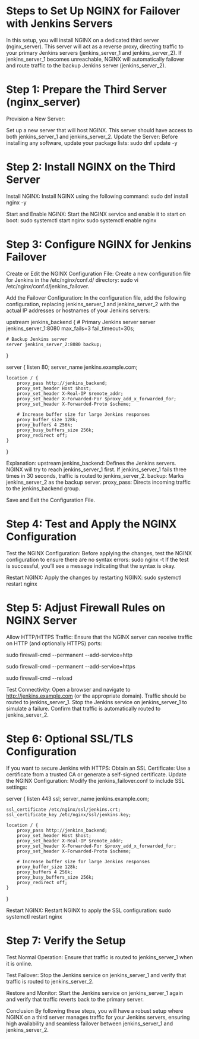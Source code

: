 # Steps to Set Up NGINX for Failover with Jenkins Servers
In this setup, you will install NGINX on a dedicated third server (nginx_server). This server will act as a reverse proxy, directing traffic to your primary Jenkins servers (jenkins_server_1 and jenkins_server_2). If jenkins_server_1 becomes unreachable, NGINX will automatically failover and route traffic to the backup Jenkins server (jenkins_server_2).

# Step 1: Prepare the Third Server (nginx_server)
Provision a New Server:

Set up a new server that will host NGINX. This server should have access to both jenkins_server_1 and jenkins_server_2.
Update the Server:
Before installing any software, update your package lists:
sudo dnf update -y

# Step 2: Install NGINX on the Third Server
Install NGINX:
Install NGINX using the following command:
sudo dnf install nginx -y

Start and Enable NGINX:
Start the NGINX service and enable it to start on boot:
sudo systemctl start nginx
sudo systemctl enable nginx

# Step 3: Configure NGINX for Jenkins Failover
Create or Edit the NGINX Configuration File:
Create a new configuration file for Jenkins in the /etc/nginx/conf.d/ directory:
sudo vi /etc/nginx/conf.d/jenkins_failover.

Add the Failover Configuration:
In the configuration file, add the following configuration, replacing jenkins_server_1 and jenkins_server_2 with the actual IP addresses or hostnames of your Jenkins servers:

upstream jenkins_backend {
    # Primary Jenkins server
    server jenkins_server_1:8080 max_fails=3 fail_timeout=30s;

    # Backup Jenkins server
    server jenkins_server_2:8080 backup;
}

server {
    listen 80;
    server_name jenkins.example.com;

    location / {
        proxy_pass http://jenkins_backend;
        proxy_set_header Host $host;
        proxy_set_header X-Real-IP $remote_addr;
        proxy_set_header X-Forwarded-For $proxy_add_x_forwarded_for;
        proxy_set_header X-Forwarded-Proto $scheme;

        # Increase buffer size for large Jenkins responses
        proxy_buffer_size 128k;
        proxy_buffers 4 256k;
        proxy_busy_buffers_size 256k;
        proxy_redirect off;
    }
}

Explanation:
upstream jenkins_backend: Defines the Jenkins servers. NGINX will try to reach jenkins_server_1 first. If jenkins_server_1 fails three times in 30 seconds, traffic is routed to jenkins_server_2.
backup: Marks jenkins_server_2 as the backup server.
proxy_pass: Directs incoming traffic to the jenkins_backend group.

Save and Exit the Configuration File.

# Step 4: Test and Apply the NGINX Configuration
Test the NGINX Configuration:
Before applying the changes, test the NGINX configuration to ensure there are no syntax errors:
sudo nginx -t
If the test is successful, you’ll see a message indicating that the syntax is okay.

Restart NGINX:
Apply the changes by restarting NGINX:
sudo systemctl restart nginx

# Step 5: Adjust Firewall Rules on NGINX Server
Allow HTTP/HTTPS Traffic:
Ensure that the NGINX server can receive traffic on HTTP (and optionally HTTPS) ports:

sudo firewall-cmd --permanent --add-service=http

sudo firewall-cmd --permanent --add-service=https

sudo firewall-cmd --reload

Test Connectivity:
Open a browser and navigate to http://jenkins.example.com (or the appropriate domain). Traffic should be routed to jenkins_server_1.
Stop the Jenkins service on jenkins_server_1 to simulate a failure. Confirm that traffic is automatically routed to jenkins_server_2.

# Step 6: Optional SSL/TLS Configuration
If you want to secure Jenkins with HTTPS:
Obtain an SSL Certificate:
Use a certificate from a trusted CA or generate a self-signed certificate.
Update the NGINX Configuration:
Modify the jenkins_failover.conf to include SSL settings:

server {
    listen 443 ssl;
    server_name jenkins.example.com;

    ssl_certificate /etc/nginx/ssl/jenkins.crt;
    ssl_certificate_key /etc/nginx/ssl/jenkins.key;

    location / {
        proxy_pass http://jenkins_backend;
        proxy_set_header Host $host;
        proxy_set_header X-Real-IP $remote_addr;
        proxy_set_header X-Forwarded-For $proxy_add_x_forwarded_for;
        proxy_set_header X-Forwarded-Proto $scheme;

        # Increase buffer size for large Jenkins responses
        proxy_buffer_size 128k;
        proxy_buffers 4 256k;
        proxy_busy_buffers_size 256k;
        proxy_redirect off;
    }
}

Restart NGINX:
Restart NGINX to apply the SSL configuration:
sudo systemctl restart nginx

# Step 7: Verify the Setup
Test Normal Operation:
Ensure that traffic is routed to jenkins_server_1 when it is online.

Test Failover:
Stop the Jenkins service on jenkins_server_1 and verify that traffic is routed to jenkins_server_2.

Restore and Monitor:
Start the Jenkins service on jenkins_server_1 again and verify that traffic reverts back to the primary server.

Conclusion
By following these steps, you will have a robust setup where NGINX on a third server manages traffic for your Jenkins servers, ensuring high availability and seamless failover between jenkins_server_1 and jenkins_server_2.
